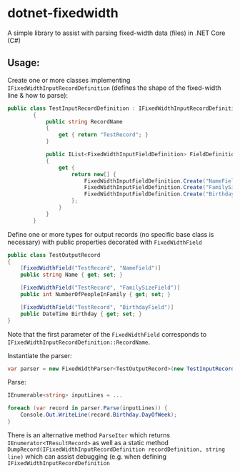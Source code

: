 # dotnet-fixedwidth
A simple library to assist with parsing fixed-width data (files) in .NET Core (C#)

## Usage:

Create one or more classes implementing ```IFixedWidthInputRecordDefinition``` (defines the shape of the fixed-width line & how to parse):

```C#
public class TestInputRecordDefinition : IFixedWidthInputRecordDefinition
        {
            public string RecordName
            {
                get { return "TestRecord"; }
            }

            public IList<FixedWidthInputFieldDefinition> FieldDefinitions
            {
                get {
                    return new[] {
                        FixedWidthInputFieldDefinition.Create("NameField", 20, x => x.Trim()),
                        FixedWidthInputFieldDefinition.Create("FamilySizeField", 2, FixedWidthParser.ParseInt),
                        FixedWidthInputFieldDefinition.Create("BirthdayField", 10, FixedWidthParser.ParseIso8601Date)
                    };
                }
            }
        }
```

Define one or more types for output records (no specific base class is necessary) with public properties decorated with ```FixedWidthField```

```C#
public class TestOutputRecord
{
    [FixedWidthField("TestRecord", "NameField")]
    public string Name { get; set; }

    [FixedWidthField("TestRecord", "FamilySizeField")]
    public int NumberOfPeopleInFamily { get; set; }

    [FixedWidthField("TestRecord", "BirthdayField")]
    public DateTime Birthday { get; set; }
}
```

Note that the first parameter of the ```FixedWidthField``` corresponds to ```IFixedWidthInputRecordDefinition::RecordName```.

Instantiate the parser:
```C#
var parser = new FixedWidthParser<TestOutputRecord>(new TestInputRecordDefinition());
```

Parse:

```C#
IEnumerable<string> inputLines = ...

foreach (var record in parser.Parse(inputLines)) {
    Console.Out.WriteLine(record.Birthday.DayOfWeek);
}
```

There is an alternative method ```ParseIter``` which returns ```IEnumerator<TResultRecord>``` as well as a static method ``` DumpRecord(IFixedWidthInputRecordDefinition recordDefinition, string line)``` which can assist debugging (e.g. when defining ```IFixedWidthInputRecordDefinition```

